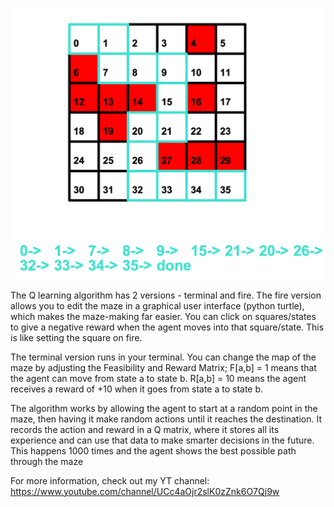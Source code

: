 ![Alt Text](machinelearning/Q_learning/qlearning.png?raw=true)

The Q learning algorithm has 2 versions - terminal and fire. The fire version allows you to edit the maze in a graphical user interface
(python turtle), which makes the maze-making far easier. You can click on squares/states to give a negative reward when the agent moves into that 
square/state. This is like setting the square on fire. 

The terminal version runs in your terminal. You can change the map of the maze
by adjusting the Feasibility and Reward Matrix; F[a,b] = 1 means that the agent can move from state a to state b. R[a,b] = 10 means the agent
receives a reward of +10 when it goes from state a to state b. 

The algorithm works by allowing the agent to start at a random point in the maze, then having it make random actions until it reaches the destination.
It records the action and reward in a Q matrix, where it stores all its experience and can use that data to make smarter decisions in the future. This happens
1000 times and the agent shows the best possible path through the maze

For more information, check out my YT channel: https://www.youtube.com/channel/UCc4aOjr2slK0zZnk6O7Qj9w